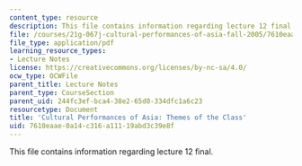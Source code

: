 ```yaml
---
content_type: resource
description: This file contains information regarding lecture 12 final.
file: /courses/21g-067j-cultural-performances-of-asia-fall-2005/7610eaae0a14c316a11119abd3c39e8f_MIT21G_067JF05_l12a_final.pdf
file_type: application/pdf
learning_resource_types:
- Lecture Notes
license: https://creativecommons.org/licenses/by-nc-sa/4.0/
ocw_type: OCWFile
parent_title: Lecture Notes
parent_type: CourseSection
parent_uid: 244fc3ef-bca4-38e2-65d0-334dfc1a6c23
resourcetype: Document
title: 'Cultural Performances of Asia: Themes of the Class'
uid: 7610eaae-0a14-c316-a111-19abd3c39e8f
---
```

This file contains information regarding lecture 12 final.